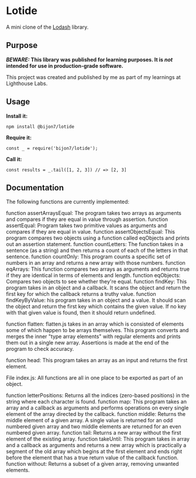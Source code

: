 # Lotide

A mini clone of the [Lodash](https://lodash.com) library.

## Purpose

**_BEWARE:_ This library was published for learning purposes. It is _not_ intended for use in production-grade software.**

This project was created and published by me as part of my learnings at Lighthouse Labs. 

## Usage

**Install it:**

`npm install @bijon7/lotide`

**Require it:**

`const _ = require('bijon7/lotide');`

**Call it:**

`const results = _.tail([1, 2, 3]) // => [2, 3]`

## Documentation

The following functions are currently implemented:

function assertArraysEqual: The program takes two arrays as arguments and compares if they are equal in value through assertion.
function assertEqual:  Program takes two primitive values as arguments and compares if they are equal in value.
function assertObjectsEqual: This program compares two objects using a function called eqObjects and prints out an assertion statement.
function countLetters: The function takes in a sentence (as a string) and then returns a count of each of the letters in that sentence.
function countOnly: This program counts a specific set of numbers in an array and returns a new array with those numbers.
function eqArrays: This function compares two arrays as arguments and returns true if they are identical in terms of elements and length.
function eqObjects: Compares two objects to see whether they're equal.
function findKey: This program takes in an object and a callback. It scans the object and return the first key for which the callback returns a truthy value.
function findKeyByValue: his program takes in an object and a value. It should scan the object and return the first key which contains the given value. If no key with that
given value is found, then it should return undefined.

function flatten: flatten.js takes in an array which is consisted of elements some of which happen to be arrays themselves. This program converts and merges the inner
"type array elements" with regular elements and prints them out in a single new array. Assertions is made at the end of the program to check accuracy.

function head: This program takes an array as an input and returns the first element.

File index.js: All functions are all in one place to be exported as part of an object.

function letterPositions: Returns all the indices (zero-based positions) in the string where each character is found.
function map: This program takes an array and a callback as arguments and performs operations on every single element of the array directed by the callback.
function middle: Returns the middle element of a given array. A single value is returned for an odd numbered given array and two middle elements are returned
for an even numbered given array.
function tail: Returns a new array without the first element of the existing array.
function takeUntil: This program takes in array and a callback as arguments and returns a new array which is practically a segment of the old array which begins at the first element and ends right before the element that has a
true return value of the callback function.
function without: Returns a subset of a given array, removing unwanted elements.




